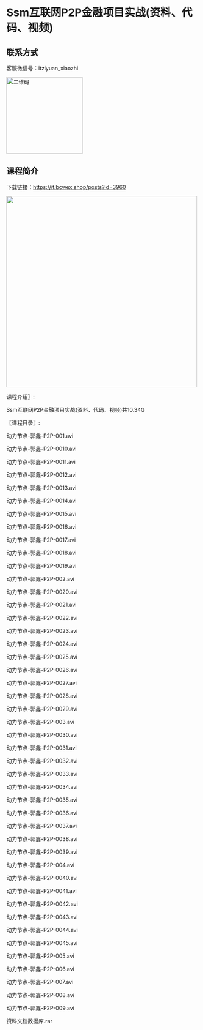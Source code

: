 # Ssm互联网P2P金融项目实战(资料、代码、视频)

## 联系方式

客服微信号：itziyuan_xiaozhi

<img src="https://ziyuanyun.oss-cn-guangzhou.aliyuncs.com/common/20240614073449/666b82192834a.jpg" width="200" height="200" alt="二维码">

## 课程简介

下载链接：https://it.bcwex.shop/posts?id=3960

<img src="https://ziyuanyun.oss-cn-guangzhou.aliyuncs.com/yun/20240515185529/664494a17301e.jpg" width="500" alt="">

  课程介绍〗:

 Ssm互联网P2P金融项目实战(资料、代码、视频)共10.34G

 〖课程目录〗:

 动力节点-郭鑫-P2P-001.avi

 动力节点-郭鑫-P2P-0010.avi

 动力节点-郭鑫-P2P-0011.avi

 动力节点-郭鑫-P2P-0012.avi

 动力节点-郭鑫-P2P-0013.avi

 动力节点-郭鑫-P2P-0014.avi

 动力节点-郭鑫-P2P-0015.avi

 动力节点-郭鑫-P2P-0016.avi

 动力节点-郭鑫-P2P-0017.avi

 动力节点-郭鑫-P2P-0018.avi

 动力节点-郭鑫-P2P-0019.avi

 动力节点-郭鑫-P2P-002.avi

 动力节点-郭鑫-P2P-0020.avi

 动力节点-郭鑫-P2P-0021.avi

 动力节点-郭鑫-P2P-0022.avi

 动力节点-郭鑫-P2P-0023.avi

 动力节点-郭鑫-P2P-0024.avi

 动力节点-郭鑫-P2P-0025.avi

 动力节点-郭鑫-P2P-0026.avi

 动力节点-郭鑫-P2P-0027.avi

 动力节点-郭鑫-P2P-0028.avi

 动力节点-郭鑫-P2P-0029.avi

 动力节点-郭鑫-P2P-003.avi

 动力节点-郭鑫-P2P-0030.avi

 动力节点-郭鑫-P2P-0031.avi

 动力节点-郭鑫-P2P-0032.avi

 动力节点-郭鑫-P2P-0033.avi

 动力节点-郭鑫-P2P-0034.avi

 动力节点-郭鑫-P2P-0035.avi

 动力节点-郭鑫-P2P-0036.avi

 动力节点-郭鑫-P2P-0037.avi

 动力节点-郭鑫-P2P-0038.avi

 动力节点-郭鑫-P2P-0039.avi

 动力节点-郭鑫-P2P-004.avi

 动力节点-郭鑫-P2P-0040.avi

 动力节点-郭鑫-P2P-0041.avi

 动力节点-郭鑫-P2P-0042.avi

 动力节点-郭鑫-P2P-0043.avi

 动力节点-郭鑫-P2P-0044.avi

 动力节点-郭鑫-P2P-0045.avi

 动力节点-郭鑫-P2P-005.avi

 动力节点-郭鑫-P2P-006.avi

 动力节点-郭鑫-P2P-007.avi

 动力节点-郭鑫-P2P-008.avi

 动力节点-郭鑫-P2P-009.avi

 资料文档数据库.rar 

  